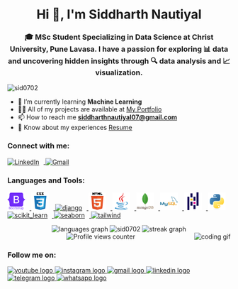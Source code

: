 <h1 align="center">Hi 👋, I'm Siddharth Nautiyal</h1>
<h3 align="center">🎓 MSc Student Specializing in Data Science at Christ University, Pune Lavasa. I have a passion for exploring 📊 data and uncovering hidden insights through 🔍 data analysis and 📈 visualization.</h3>
<p align="left">
  <img src="https://komarev.com/ghpvc/?username=sid0702&label=Profile%20views&color=0e75b6&style=flat" alt="sid0702" />
</p>

- 🌱 I’m currently learning **Machine Learning**
- 👨‍💻 All of my projects are available at [My Portfolio](https://sid0702.github.io/Portfolio/#contact)
- 📫 How to reach me **siddharthnautiyal07@gmail.com**
- 📄 Know about my experiences [Resume](https://drive.google.com/file/d/1jIlwgAAW2j4Je846oGqsDwYvNP-6tA3J/view?usp=drive_link)

<h3 align="left">Connect with me:</h3>
<p align="left">
  <a href="https://www.linkedin.com/in/siddharth-nautiyal-b11b5a210" target="blank">
    <img align="center" src="https://raw.githubusercontent.com/rahuldkjain/github-profile-readme-generator/master/src/images/icons/Social/linked-in-alt.svg" alt="LinkedIn" height="30" width="40" style="margin-right: 10px;" />
  </a>
  <a href="mailto:siddharthnautiyal07@gmail.com" target="blank">
    <img align="center" src="https://upload.wikimedia.org/wikipedia/commons/4/4e/Gmail_Icon.png" alt="Gmail" height="30" width="40" style="margin-right: 10px;" />
  </a>
</p>

<h3 align="left">Languages and Tools:</h3>
<p align="left">
  <a href="https://getbootstrap.com" target="_blank" rel="noreferrer">
    <img src="https://raw.githubusercontent.com/devicons/devicon/master/icons/bootstrap/bootstrap-plain-wordmark.svg" alt="bootstrap" width="40" height="40" style="margin-right: 10px;" />
  </a>
  <a href="https://www.w3schools.com/css/" target="_blank" rel="noreferrer">
    <img src="https://raw.githubusercontent.com/devicons/devicon/master/icons/css3/css3-original-wordmark.svg" alt="css3" width="40" height="40" style="margin-right: 10px;" />
  </a>
  <a href="https://www.djangoproject.com/" target="_blank" rel="noreferrer">
    <img src="https://cdn.worldvectorlogo.com/logos/django.svg" alt="django" width="40" height="40" style="margin-right: 10px;" />
  </a>
  <a href="https://www.w3.org/html/" target="_blank" rel="noreferrer">
    <img src="https://raw.githubusercontent.com/devicons/devicon/master/icons/html5/html5-original-wordmark.svg" alt="html5" width="40" height="40" style="margin-right: 10px;" />
  </a>
  <a href="https://www.java.com" target="_blank" rel="noreferrer">
    <img src="https://raw.githubusercontent.com/devicons/devicon/master/icons/java/java-original.svg" alt="java" width="40" height="40" style="margin-right: 10px;" />
  </a>
  <a href="https://www.mongodb.com/" target="_blank" rel="noreferrer">
    <img src="https://raw.githubusercontent.com/devicons/devicon/master/icons/mongodb/mongodb-original-wordmark.svg" alt="mongodb" width="40" height="40" style="margin-right: 10px;" />
  </a>
  <a href="https://www.mysql.com/" target="_blank" rel="noreferrer">
    <img src="https://raw.githubusercontent.com/devicons/devicon/master/icons/mysql/mysql-original-wordmark.svg" alt="mysql" width="40" height="40" style="margin-right: 10px;" />
  </a>
  <a href="https://pandas.pydata.org/" target="_blank" rel="noreferrer">
    <img src="https://raw.githubusercontent.com/devicons/devicon/2ae2a900d2f041da66e950e4d48052658d850630/icons/pandas/pandas-original.svg" alt="pandas" width="40" height="40" style="margin-right: 10px;" />
  </a>
  <a href="https://www.python.org" target="_blank" rel="noreferrer">
    <img src="https://raw.githubusercontent.com/devicons/devicon/master/icons/python/python-original.svg" alt="python" width="40" height="40" style="margin-right: 10px;" />
  </a>
  <a href="https://scikit-learn.org/" target="_blank" rel="noreferrer">
    <img src="https://upload.wikimedia.org/wikipedia/commons/0/05/Scikit_learn_logo_small.svg" alt="scikit_learn" width="40" height="40" style="margin-right: 10px;" />
  </a>
  <a href="https://seaborn.pydata.org/" target="_blank" rel="noreferrer">
    <img src="https://seaborn.pydata.org/_images/logo-mark-lightbg.svg" alt="seaborn" width="40" height="40" style="margin-right: 10px;" />
  </a>
  <a href="https://tailwindcss.com/" target="_blank" rel="noreferrer">
    <img src="https://www.vectorlogo.zone/logos/tailwindcss/tailwindcss-icon.svg" alt="tailwind" width="40" height="40" style="margin-right: 10px;" />
  </a>
</p>


<div align="center">
  <img src="https://github-readme-stats.vercel.app/api/top-langs?username=sid0702&show_icons=true&locale=en&layout=compact&theme=dracula&hide_border=false" height="150" alt="languages graph" />
  <img src="https://github-readme-stats.vercel.app/api?username=sid0702&show_icons=true&locale=en&theme=dracula&hide_border=false" height="150" alt="sid0702" />
  <img src="https://github-readme-streak-stats.herokuapp.com/?user=sid0702&theme=dracula&hide_border=false" height="150" alt="streak graph" />
</div>

<img align="right" height="150" src="https://i.giphy.com/media/v1.Y2lkPTc5MGI3NjExZnNwZ2k0ZXBxaWxjM2J0MWdiMDZteHpvdzZuMTAyc2ZvYTRpYnk1MSZlcD12MV9pbnRlcm5hbF9naWZfYnlfaWQmY3Q9Zw/RbDKaczqWovIugyJmW/giphy.gif" alt="coding gif" />

<div align="center">
  <img src="https://profile-counter.glitch.me/Sid0702/count.svg?" alt="Profile views counter" />
</div>

<h3 align="left">Follow me on:</h3>
<div align="left">
  <a href="https://youtube.com/@siddharthnautiyal2812?si=PFNKH8mDk3DmSsdo" target="_blank">
    <img src="https://img.shields.io/static/v1?message=Youtube&logo=youtube&label=&color=FF0000&logoColor=white&labelColor=&style=for-the-badge" height="35" alt="youtube logo" />
  </a>
  <a href="https://www.instagram.com/siddharthnautiyal_07?igsh=MWxwM3o2M2w5Njdueg==" target="_blank">
    <img src="https://img.shields.io/static/v1?message=Instagram&logo=instagram&label=&color=E4405F&logoColor=white&labelColor=&style=for-the-badge" height="35" alt="instagram logo" />
  </a>
  <a href="mailto:siddharthnautiyal07@gmail.com" target="_blank">
    <img src="https://img.shields.io/static/v1?message=Gmail&logo=gmail&label=&color=D14836&logoColor=white&labelColor=&style=for-the-badge" height="35" alt="gmail logo" />
  </a>
  <a href="https://www.linkedin.com/in/siddharth-nautiyal-b11b5a210" target="_blank">
    <img src="https://img.shields.io/static/v1?message=LinkedIn&logo=linkedin&label=&color=0077B5&logoColor=white&labelColor=&style=for-the-badge" height="35" alt="linkedin logo" />
  </a>
  <a href="https://t.me" target="_blank">
    <img src="https://img.shields.io/static/v1?message=Telegram&logo=telegram&label=&color=2CA5E0&logoColor=white&labelColor=&style=for-the-badge" height="35" alt="telegram logo" />
  </a>
  <a href="https://www.whatsapp.com" target="_blank">
    <img src="https://img.shields.io/static/v1?message=Whatsapp&logo=whatsapp&label=&color=25D366&logoColor=white&labelColor=&style=for-the-badge" height="35" alt="whatsapp logo" />
  </a>
</div>
